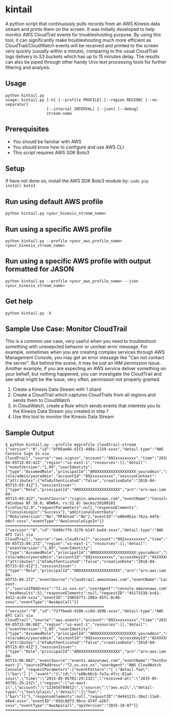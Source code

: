 # kintail

A python script that continuously pulls records from an AWS Kinesis data stream and prints them on the screen. It was initially developed to help monitor AWS CloudTrail events for troubleshooting purpose. By using this tool, it can significantly make troubleshooting much more efficient as CloudTrail/CloudWatch events will be received and printed to the screen very quickly (usually within a minute), comparing to the usual CloudTrail logs delivery to S3 buckets which has up to 15 minutes delay. The results can also be piped through other handy Unix text processing tools for further filtering and analysis.

## Usage
    python kintail.py
    usage: kintail.py [-h] [--profile PROFILE] [--region REGION] [--no-separator]
                      [--interval INTERVAL] [--json] [--debug]
                      stream-name

## Prerequisites
- You should be familiar with AWS
- You should know how to configure and use AWS CLI
- This script requires AWS SDK Boto3

## Setup
If have not done so, install the AWS SDK Boto3 module by:
`sudo pip install boto3`

## Run using default AWS profile
`python kintail.py <your_kinesis_stream_name>`

## Run using a specific AWS profile
`python kintail.py --profile <your_aws_profile_name> <your_kinesis_stream_name>`

## Run using a specific AWS profile with output formatted for JASON
`python kintail.py --profile <your_aws_profile_name> --json <your_kinesis_stream_name>`

## Get help
`python kintail.py -h`

## Sample Use Case: Monitor CloudTrail
This is a common use case, very useful when you need to troubleshoot something with unexepcted behavior or unclear error message. For example, sometimes when you are creating complex services through AWS Management Console, you may get an error message like "Can not contact the server". But behind the scene, it may be just an IAM permission issue. Another example, if you are expecting an AWS service deliver something on your behalf, but nothing happened, you can investigate the CloudTrail and see what might be the issue, very often, permission not properly granted.
1. Create a Kinesis Data Stream with 1 shard
2. Create a CloudTrail which captures CloudTrails from all regions and sends them to CloudWatch
3. In CloudWatch, create a Rule which sends events that interests you to the Kinesis Data Stream you created in step 1
4. Use this tool to monitor the Kinesis Data Stream

## Sample Output
    $ python kintail.py --profile myprofile cloudtrail-stream
    {"version":"0","id":"bf05ae66-d1f2-4d8a-2159-xxxx","detail-type":"AWS Console Sign In via CloudTrail","source":"aws.signin","account":"892xxxxxxxxx","time":"2018-04-05T15:03:42Z","region":"us-east-1","resources":[],"detail":{"eventVersion":"1.05","userIdentity":{"type":"AssumedRole","principalId":"AROXXXXXXXXXXXXXXXXX:youradmin","arn":"arn:aws:sts::892xxxxxxxxx:assumed-role/admin/youradmin","accountId":"892xxxxxxxxx","sessionContext":{"attributes":{"mfaAuthenticated":"false","creationDate":"2018-04-05T15:03:41Z"},"sessionIssuer":{"type":"Role","principalId":"AROXXXXXXXXXXXXXXXXX","arn":"arn:aws:iam::892xxxxxxxxx:role/admin","accountId":"892xxxxxxxxx","userName":"admin"}}},"eventTime":"2018-04-05T15:03:42Z","eventSource":"signin.amazonaws.com","eventName":"ConsoleLogin","awsRegion":"global","sourceIPAddress":"72.xx.xxx.xx","userAgent":"Mozilla/5.0 (Windows NT 10.0; WOW64; rv:52.0) Gecko/20100101 Firefox/52.0","requestParameters":null,"responseElements":{"ConsoleLogin":"Success"},"additionalEventData":{"MobileVersion":"No","MFAUsed":"No"},"eventID":"e00e0b1e-762a-44f6-b0cf-xxxx","eventType":"AwsConsoleSignIn"}}
    ===========================================
    {"version":"0","id":"6499cff6-3276-b147-ba6d-xxxx","detail-type":"AWS API Call via CloudTrail","source":"aws.cloudtrail","account":"892xxxxxxxxx","time":"2018-04-05T15:04:27Z","region":"us-east-1","resources":[],"detail":{"eventVersion":"1.05","userIdentity":{"type":"AssumedRole","principalId":"AROXXXXXXXXXXXXXXXXX:youradmin","arn":"arn:aws:sts::892xxxxxxxxx:assumed-role/admin/youradmin","accountId":"892xxxxxxxxx","accessKeyId":"ASXXXXXXXXXXXXXXXX","sessionContext":{"attributes":{"mfaAuthenticated":"false","creationDate":"2018-04-05T15:03:41Z"},"sessionIssuer":{"type":"Role","principalId":"AROXXXXXXXXXXXXXXXXX","arn":"arn:aws:iam::892xxxxxxxxx:role/admin","accountId":"892xxxxxxxxx","userName":"admin"}}},"eventTime":"2018-04-05T15:04:27Z","eventSource":"cloudtrail.amazonaws.com","eventName":"LookupEvents","awsRegion":"us-east-1","sourceIPAddress":"72.xx.xxx.xx","userAgent":"console.amazonaws.com","requestParameters":{"maxResults":5},"responseElements":null,"requestID":"45173338-bc61-4d12-acd4-xxxx","eventID":"248567f1-206a-45fc-8c4b-xxxx","eventType":"AwsApiCall"}}
    ===========================================
    {"version":"0","id":"72ffbeeb-d106-cc8d-169b-xxxx","detail-type":"AWS API Call via CloudTrail","source":"aws.events","account":"892xxxxxxxxx","time":"2018-04-05T15:06:08Z","region":"us-east-1","resources":[],"detail":{"eventVersion":"1.05","userIdentity":{"type":"AssumedRole","principalId":"AROXXXXXXXXXXXXXXXXX:youradmin","arn":"arn:aws:sts::892xxxxxxxxx:assumed-role/admin/youradmin","accountId":"892xxxxxxxxx","accessKeyId":"ASXXXXXXXXXXXXXXXX","sessionContext":{"attributes":{"mfaAuthenticated":"false","creationDate":"2018-04-05T15:03:41Z"},"sessionIssuer":{"type":"Role","principalId":"AROXXXXXXXXXXXXXXXXX","arn":"arn:aws:iam::892xxxxxxxxx:role/admin","accountId":"892xxxxxxxxx","userName":"admin"}}},"eventTime":"2018-04-05T15:06:08Z","eventSource":"events.amazonaws.com","eventName":"TestEventPattern","awsRegion":"us-east-1","sourceIPAddress":"72.xx.xxx.xx","userAgent":"AWS CloudWatch Console","requestParameters":{"eventPattern":"{ \"detail.foo\": [\"bar\"] }","event":"{\"id\":\"e00c66cb-fe7a-4fcc-81ad-xxxx\",\"time\":\"2015-05-05T01:29:23Z\",\"received-at\":\"2015-05-05T01:29:23Z\",\"region\":\"us-east-1\",\"account\":\"123456789012\",\"source\":\"aws.ec2\",\"detail-type\":\"text/plain\",\"detail\":{\"foo\": \"bar\"}}"},"responseElements":null,"requestID":"de94117c-38e2-11e8-b6e4-xxxx","eventID":"85dc8df3-9bce-474f-a267-xxxx","eventType":"AwsApiCall","apiVersion":"2015-10-07"}}
    ===========================================
    
    
